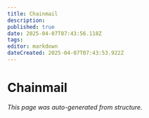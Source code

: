 ```yaml
---
title: Chainmail
description: 
published: true
date: 2025-04-07T07:43:56.118Z
tags: 
editor: markdown
dateCreated: 2025-04-07T07:43:53.922Z
---
```


# Chainmail

*This page was auto-generated from structure.*